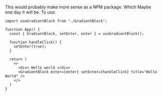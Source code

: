 This would probably make more sense as a NPM package. Which Maybe one day it will be.
To use: 

```
import useGradientBlock from "./GradientBlock";

function App() {
  const { GradientBlock, setEnter, enter } = useGradientBlock();

  function handleClick() {
    setEnter(true);
  }

  return (
    <>
      <div> Hello world </div>
      <GradientBlock enter={enter} setEnter={handleClick} title="Hello World" />
    </>
  )
}
```